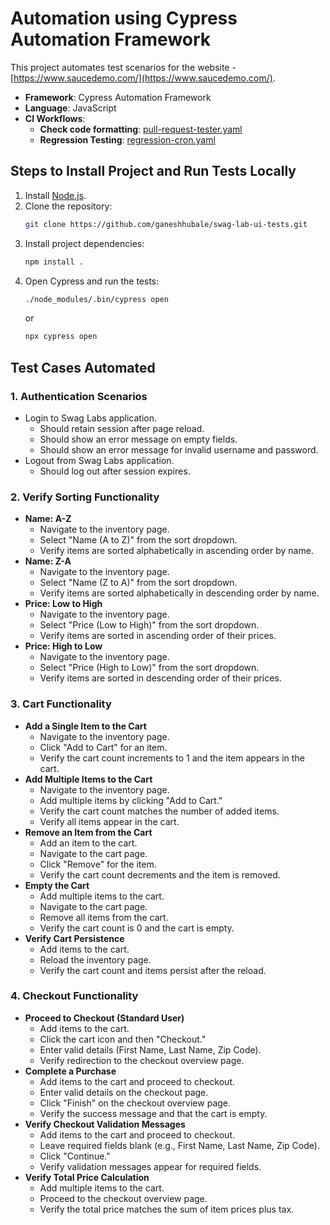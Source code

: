 # Automation using Cypress Automation Framework

This project automates test scenarios for the website - [https://www.saucedemo.com/](https://www.saucedemo.com/).

- **Framework**: Cypress Automation Framework
- **Language**: JavaScript
- **CI Workflows**:
  - **Check code formatting**: [pull-request-tester.yaml](https://github.com/ganeshhubale/swag-lab-ui-tests/blob/master/.github/workflows/code-format.yaml)
  - **Regression Testing**: [regression-cron.yaml](https://github.com/ganeshhubale/swag-lab-ui-tests/blob/master/.github/workflows/regression-cron.yaml)

## Steps to Install Project and Run Tests Locally

1. Install [Node.js](https://nodejs.org/).
2. Clone the repository:
   ```bash
   git clone https://github.com/ganeshhubale/swag-lab-ui-tests.git
   ```
3. Install project dependencies:
   ```bash
   npm install .
   ```
4. Open Cypress and run the tests:
   ```bash
   ./node_modules/.bin/cypress open
   ```
   or
   ```bash
   npx cypress open
   ```

## Test Cases Automated

### 1. **Authentication Scenarios**

- Login to Swag Labs application.
  - Should retain session after page reload.
  - Should show an error message on empty fields.
  - Should show an error message for invalid username and password.
- Logout from Swag Labs application.
  - Should log out after session expires.

### 2. **Verify Sorting Functionality**

- **Name: A-Z**
  - Navigate to the inventory page.
  - Select "Name (A to Z)" from the sort dropdown.
  - Verify items are sorted alphabetically in ascending order by name.
- **Name: Z-A**
  - Navigate to the inventory page.
  - Select "Name (Z to A)" from the sort dropdown.
  - Verify items are sorted alphabetically in descending order by name.
- **Price: Low to High**
  - Navigate to the inventory page.
  - Select "Price (Low to High)" from the sort dropdown.
  - Verify items are sorted in ascending order of their prices.
- **Price: High to Low**
  - Navigate to the inventory page.
  - Select "Price (High to Low)" from the sort dropdown.
  - Verify items are sorted in descending order of their prices.

### 3. **Cart Functionality**

- **Add a Single Item to the Cart**
  - Navigate to the inventory page.
  - Click "Add to Cart" for an item.
  - Verify the cart count increments to 1 and the item appears in the cart.
- **Add Multiple Items to the Cart**
  - Navigate to the inventory page.
  - Add multiple items by clicking "Add to Cart."
  - Verify the cart count matches the number of added items.
  - Verify all items appear in the cart.
- **Remove an Item from the Cart**
  - Add an item to the cart.
  - Navigate to the cart page.
  - Click "Remove" for the item.
  - Verify the cart count decrements and the item is removed.
- **Empty the Cart**
  - Add multiple items to the cart.
  - Navigate to the cart page.
  - Remove all items from the cart.
  - Verify the cart count is 0 and the cart is empty.
- **Verify Cart Persistence**
  - Add items to the cart.
  - Reload the inventory page.
  - Verify the cart count and items persist after the reload.

### 4. **Checkout Functionality**

- **Proceed to Checkout (Standard User)**
  - Add items to the cart.
  - Click the cart icon and then "Checkout."
  - Enter valid details (First Name, Last Name, Zip Code).
  - Verify redirection to the checkout overview page.
- **Complete a Purchase**
  - Add items to the cart and proceed to checkout.
  - Enter valid details on the checkout page.
  - Click "Finish" on the checkout overview page.
  - Verify the success message and that the cart is empty.
- **Verify Checkout Validation Messages**
  - Add items to the cart and proceed to checkout.
  - Leave required fields blank (e.g., First Name, Last Name, Zip Code).
  - Click "Continue."
  - Verify validation messages appear for required fields.
- **Verify Total Price Calculation**
  - Add multiple items to the cart.
  - Proceed to the checkout overview page.
  - Verify the total price matches the sum of item prices plus tax.
